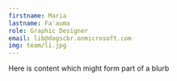 ```yaml
---
firstname: Maria 
lastname: Fa'auma
role: Graphic Designer
email: lib@dogscbr.onmicrosoft.com
img: team/li.jpg
---
```

Here is content which might form part of a blurb